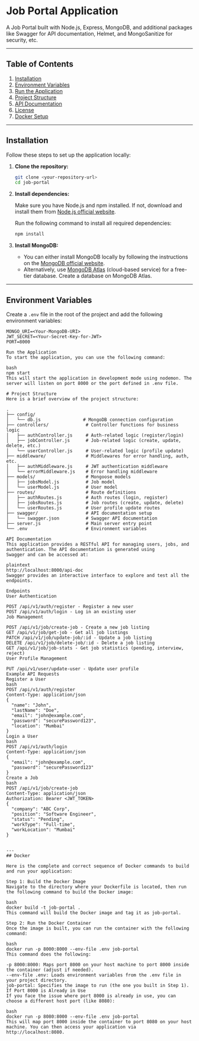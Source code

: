# Job Portal Application

A Job Portal built with Node.js, Express, MongoDB, and additional packages like Swagger for API documentation, Helmet, and MongoSanitize for security, etc.

---

## Table of Contents

1. [Installation](#installation)
2. [Environment Variables](#environment-variables)
3. [Run the Application](#run-the-application)
4. [Project Structure](#project-structure)
5. [API Documentation](#api-documentation)
6. [License](#license)
7. [Docker Setup](#docker-setup)

---

## Installation

Follow these steps to set up the application locally:

1. **Clone the repository:**

    ```bash
    git clone <your-repository-url>
    cd job-portal
    ```

2. **Install dependencies:**

    Make sure you have Node.js and npm installed. If not, download and install them from [Node.js official website](https://nodejs.org/).

    Run the following command to install all required dependencies:

    ```bash
    npm install
    ```

3. **Install MongoDB:**

    - You can either install MongoDB locally by following the instructions on the [MongoDB official website](https://www.mongodb.com/try/download/community).
    - Alternatively, use [MongoDB Atlas](https://www.mongodb.com/cloud/atlas) (cloud-based service) for a free-tier database. Create a database on MongoDB Atlas.

---

## Environment Variables

Create a `.env` file in the root of the project and add the following environment variables:

```env
MONGO_URI=<Your-MongoDB-URI>
JWT_SECRET=<Your-Secret-Key-for-JWT>
PORT=8000

Run the Application
To start the application, you can use the following command:

bash
npm start
This will start the application in development mode using nodemon. The server will listen on port 8000 or the port defined in .env file.

# Project Structure
Here is a brief overview of the project structure:

.
├── config/
│   └── db.js                # MongoDB connection configuration
├── controllers/              # Controller functions for business logic
│   ├── authController.js     # Auth-related logic (register/login)
│   ├── jobController.js      # Job-related logic (create, update, delete, etc.)
│   └── userController.js     # User-related logic (profile update)
├── middleware/               # Middlewares for error handling, auth, etc.
│   ├── authMiddleware.js     # JWT authentication middleware
│   └── errorMiddleware.js    # Error handling middleware
├── models/                   # Mongoose models
│   ├── jobsModel.js          # Job model
│   └── userModel.js          # User model
├── routes/                   # Route definitions
│   ├── authRoutes.js         # Auth routes (login, register)
│   ├── jobsRoutes.js         # Job routes (create, update, delete)
│   └── userRoutes.js         # User profile update routes
├── swagger/                  # API documentation setup
│   └── swagger.json          # Swagger API documentation
├── server.js                 # Main server entry point
└── .env                      # Environment variables

API Documentation
This application provides a RESTful API for managing users, jobs, and authentication. The API documentation is generated using 
Swagger and can be accessed at:

plaintext
http://localhost:8000/api-doc
Swagger provides an interactive interface to explore and test all the endpoints.

Endpoints
User Authentication

POST /api/v1/auth/register - Register a new user
POST /api/v1/auth/login - Log in an existing user
Job Management

POST /api/v1/job/create-job - Create a new job listing
GET /api/v1/job/get-job - Get all job listings
PATCH /api/v1/job/update-job/:id - Update a job listing
DELETE /api/v1/job/delete-job/:id - Delete a job listing
GET /api/v1/job/job-stats - Get job statistics (pending, interview, reject)
User Profile Management

PUT /api/v1/user/update-user - Update user profile
Example API Requests
Register a User
bash
POST /api/v1/auth/register
Content-Type: application/json
{
  "name": "John",
  "lastName": "Doe",
  "email": "john@example.com",
  "password": "securePassword123",
  "location": "Mumbai"
}
Login a User
bash
POST /api/v1/auth/login
Content-Type: application/json
{
  "email": "john@example.com",
  "password": "securePassword123"
}
Create a Job
bash
POST /api/v1/job/create-job
Content-Type: application/json
Authorization: Bearer <JWT_TOKEN>
{
  "company": "ABC Corp",
  "position": "Software Engineer",
  "status": "Pending",
  "workType": "Full-time",
  "workLocation": "Mumbai"
}


---
## Docker

Here is the complete and correct sequence of Docker commands to build and run your application:

Step 1: Build the Docker Image
Navigate to the directory where your Dockerfile is located, then run the following command to build the Docker image:

bash
docker build -t job-portal .
This command will build the Docker image and tag it as job-portal.

Step 2: Run the Docker Container
Once the image is built, you can run the container with the following command:

bash
docker run -p 8000:8000 --env-file .env job-portal
This command does the following:

-p 8000:8000: Maps port 8000 on your host machine to port 8000 inside the container (adjust if needed).
--env-file .env: Loads environment variables from the .env file in your project directory.
job-portal: Specifies the image to run (the one you built in Step 1).
If Port 8000 is Already in Use
If you face the issue where port 8000 is already in use, you can choose a different host port (like 8080):

bash
docker run -p 8080:8000 --env-file .env job-portal
This will map port 8000 inside the container to port 8080 on your host machine. You can then access your application via http://localhost:8080.
